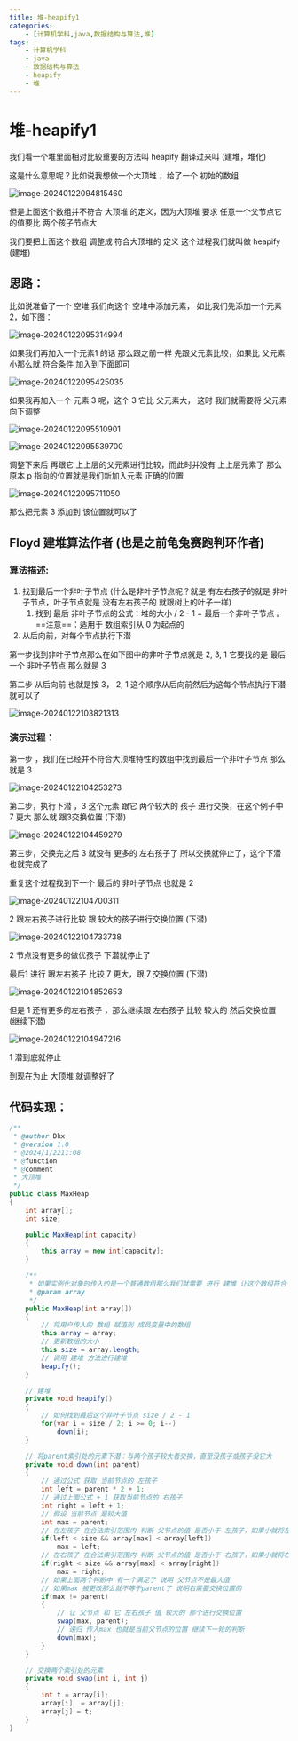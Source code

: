 ```yaml
---
title: 堆-heapify1
categories:
    - [计算机学科,java,数据结构与算法,堆]
tags:
    - 计算机学科
    - java
    - 数据结构与算法
    - heapify
    - 堆
---
```


# 堆-heapify1

我们看一个堆里面相对比较重要的方法叫 heapify 翻译过来叫 (建堆，堆化)

这是什么意思呢？比如说我想做一个大顶堆 ，给了一个 初始的数组 

![image-20240122094815460](https://raw.githubusercontent.com/PigPigLetsGo/imeages/master/202401220948559.png)

但是上面这个数组并不符合 大顶堆 的定义，因为大顶堆 要求 任意一个父节点它的值要比 两个孩子节点大

我们要把上面这个数组 调整成 符合大顶堆的 定义 这个过程我们就叫做 heapify (建堆)

## 思路：

比如说准备了一个 空堆 我们向这个 空堆中添加元素， 如比我们先添加一个元素 2，如下图：

![image-20240122095314994](https://raw.githubusercontent.com/PigPigLetsGo/imeages/master/202401220953030.png)

如果我们再加入一个元素1 的话 那么跟之前一样 先跟父元素比较，如果比 父元素小那么就 符合条件 加入到下面即可

![image-20240122095425035](https://raw.githubusercontent.com/PigPigLetsGo/imeages/master/202401220954069.png)

如果我再加入一个 元素 3 呢，这个 3 它比 父元素大， 这时 我们就需要将 父元素向下调整

![image-20240122095510901](https://raw.githubusercontent.com/PigPigLetsGo/imeages/master/202401220955941.png)

![image-20240122095539700](https://raw.githubusercontent.com/PigPigLetsGo/imeages/master/202401220955738.png)

调整下来后 再跟它 上上层的父元素进行比较，而此时并没有 上上层元素了 那么原本 p 指向的位置就是我们新加入元素 正确的位置

![image-20240122095711050](https://raw.githubusercontent.com/PigPigLetsGo/imeages/master/202401220957083.png)

那么把元素 3 添加到 该位置就可以了

## Floyd 建堆算法作者 (也是之前龟兔赛跑判环作者)

### 算法描述:

1.  找到最后一个非叶子节点 (什么是非叶子节点呢？就是 有左右孩子的就是 非叶子节点，叶子节点就是 没有左右孩子的 就跟树上的叶子一样)
    1.  找到 最后 非叶子节点的公式：堆的大小 / 2 - 1 = 最后一个非叶子节点 。==注意==：适用于 数组索引从 0 为起点的
2.  从后向前，对每个节点执行下潜

第一步找到非叶子节点那么在如下图中的非叶子节点就是 2, 3, 1 它要找的是 最后一个 非叶子节点 那么就是 3

第二步 从后向前 也就是按 3， 2,  1 这个顺序从后向前然后为这每个节点执行下潜就可以了

![image-20240122103821313](https://raw.githubusercontent.com/PigPigLetsGo/imeages/master/202401221038357.png)

### 演示过程：

第一步 ，我们在已经并不符合大顶堆特性的数组中找到最后一个非叶子节点 那么就是 3

![image-20240122104253273](https://raw.githubusercontent.com/PigPigLetsGo/imeages/master/202401221042319.png)

第二步，执行下潜 ，3 这个元素 跟它 两个较大的 孩子 进行交换，在这个例子中 7 更大 那么就 跟3交换位置 (下潜)

![image-20240122104459279](https://raw.githubusercontent.com/PigPigLetsGo/imeages/master/202401221044329.png)

第三步，交换完之后 3 就没有 更多的 左右孩子了 所以交换就停止了，这个下潜 也就完成了

重复这个过程找到下一个 最后的 非叶子节点 也就是 2 

![image-20240122104700311](https://raw.githubusercontent.com/PigPigLetsGo/imeages/master/202401221047364.png)

2 跟左右孩子进行比较 跟 较大的孩子进行交换位置 (下潜)

![image-20240122104733738](https://raw.githubusercontent.com/PigPigLetsGo/imeages/master/202401221047786.png)

2 节点没有更多的做优孩子 下潜就停止了

最后1 进行 跟左右孩子 比较 7 更大，跟 7 交换位置 (下潜)

![image-20240122104852653](https://raw.githubusercontent.com/PigPigLetsGo/imeages/master/202401221048705.png)

但是 1 还有更多的左右孩子 ，那么继续跟 左右孩子 比较 较大的 然后交换位置 (继续下潜)

![image-20240122104947216](https://raw.githubusercontent.com/PigPigLetsGo/imeages/master/202401221049263.png)

1 潜到底就停止

到现在为止 大顶堆 就调整好了

## 代码实现：

```java
/**
 * @author Dkx
 * @version 1.0
 * @2024/1/2211:08
 * @function
 * @comment
 * 大顶堆
 */
public class MaxHeap
{
    int array[];
    int size;

    public MaxHeap(int capacity)
    {
        this.array = new int[capacity];
    }

    /**
     * 如果实例化对象时传入的是一个普通数组那么我们就需要 进行 建堆 让这个数组符合 大顶堆的 特性
     * @param array
     */
    public MaxHeap(int array[])
    {
        // 将用户传入的 数组 赋值到 成员变量中的数组
        this.array = array;
        // 更新数组的大小
        this.size = array.length;
        // 调用 建堆 方法进行建堆
        heapify();
    }

    // 建堆
    private void heapify()
    {
        // 如何找到最后这个非叶子节点 size / 2 - 1
        for(var i = size / 2; i >= 0; i--)
            down(i);
    }

    // 将parent索引处的元素下潜：与两个孩子较大者交换，直至没孩子或孩子没它大
    private void down(int parent)
    {
        // 通过公式 获取 当前节点的 左孩子
        int left = parent * 2 + 1;
        // 通过上面公式 + 1 获取当前节点的 右孩子
        int right = left + 1;
        // 假设 当前节点 是较大值
        int max = parent;
        // 在左孩子 在合法索引范围内 判断 父节点的值 是否小于 左孩子，如果小就将左孩子的索引值赋值给max记录
        if(left < size && array[max] < array[left])
            max = left;
        // 在右孩子 在合法索引范围内 判断 父节点的值 是否小于 右孩子，如果小就将右孩子的索引值赋值给max记录
        if(right < size && array[max] < array[right])
            max = right;
        // 如果上面两个判断中 有一个满足了 说明 父节点不是最大值
        // 如果max 被更改那么就不等于parent了 说明右需要交换位置的
        if(max != parent)
        {
            // 让 父节点 和 它 左右孩子 值 较大的 那个进行交换位置
            swap(max, parent);
            // 递归 传入max 也就是当前父节点的位置 继续下一轮的判断
            down(max);
        }
    }

    // 交换两个索引处的元素
    private void swap(int i, int j)
    {
        int t = array[i];
        array[i]  = array[j];
        array[j] = t;
    }
}
```
